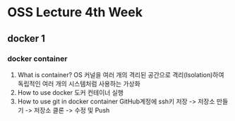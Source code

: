 # OSS Lecture 4th Week
## docker 1
### docker container

1. What is container?
   OS 커널을 여러 개의 격리된 공간으로 격리(Isolation)하여 독립적인 여러 개의 시스템처럼 사용하는 가상화
2. How to use docker
   도커 컨테이너 실행
3. How to use git in docker container
   GitHub계정에 ssh키 저장 -> 저장소 만들기 -> 저장소 클론 -> 수정 및 Push

